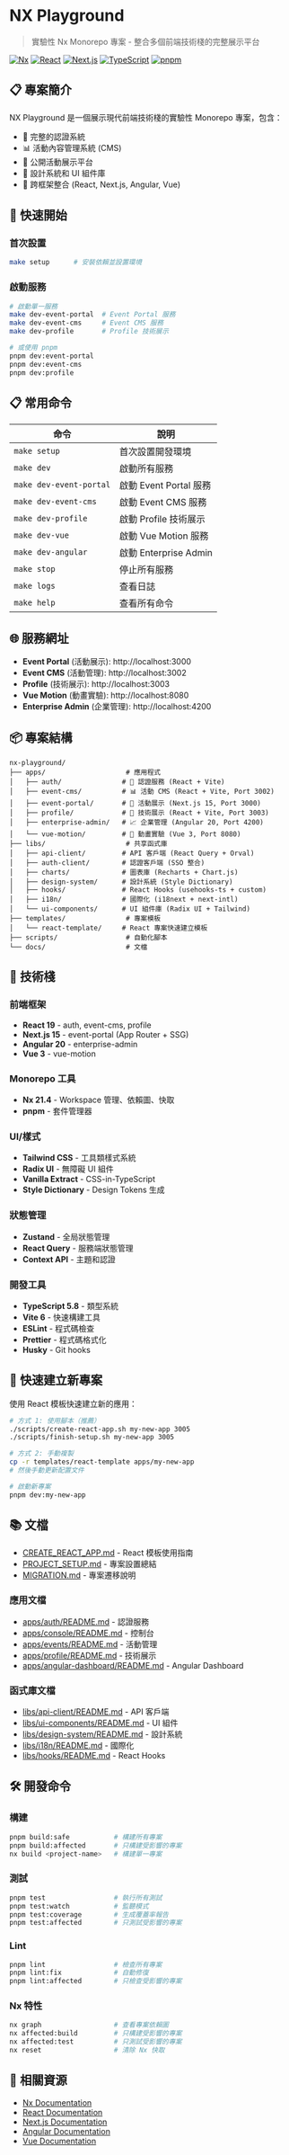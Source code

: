 # NX Playground

> 實驗性 Nx Monorepo 專案 - 整合多個前端技術棧的完整展示平台

[![Nx](https://img.shields.io/badge/Nx-21.4-blue.svg)](https://nx.dev)
[![React](https://img.shields.io/badge/React-19-cyan.svg)](https://react.dev)
[![Next.js](https://img.shields.io/badge/Next.js-15-black.svg)](https://nextjs.org)
[![TypeScript](https://img.shields.io/badge/TypeScript-5.8-blue.svg)](https://typescriptlang.org)
[![pnpm](https://img.shields.io/badge/pnpm-10.13-orange.svg)](https://pnpm.io)

## 📋 專案簡介

NX Playground 是一個展示現代前端技術棧的實驗性 Monorepo 專案，包含：
- 🔐 完整的認證系統
- 📊 活動內容管理系統 (CMS)
- 🎫 公開活動展示平台
- 🎨 設計系統和 UI 組件庫
- 🧩 跨框架整合 (React, Next.js, Angular, Vue)

## 🚀 快速開始

### 首次設置

```bash
make setup      # 安裝依賴並設置環境
```

### 啟動服務

```bash
# 啟動單一服務
make dev-event-portal  # Event Portal 服務
make dev-event-cms     # Event CMS 服務
make dev-profile       # Profile 技術展示

# 或使用 pnpm
pnpm dev:event-portal
pnpm dev:event-cms
pnpm dev:profile
```

## 📋 常用命令

| 命令                    | 說明                   |
| ----------------------- | ---------------------- |
| `make setup`            | 首次設置開發環境       |
| `make dev`              | 啟動所有服務           |
| `make dev-event-portal` | 啟動 Event Portal 服務 |
| `make dev-event-cms`    | 啟動 Event CMS 服務    |
| `make dev-profile`      | 啟動 Profile 技術展示  |
| `make dev-vue`          | 啟動 Vue Motion 服務   |
| `make dev-angular`      | 啟動 Enterprise Admin  |
| `make stop`             | 停止所有服務           |
| `make logs`             | 查看日誌               |
| `make help`             | 查看所有命令           |

## 🌐 服務網址

- **Event Portal** (活動展示): http://localhost:3000
- **Event CMS** (活動管理): http://localhost:3002
- **Profile** (技術展示): http://localhost:3003
- **Vue Motion** (動畫實驗): http://localhost:8080
- **Enterprise Admin** (企業管理): http://localhost:4200

## 📦 專案結構

```
nx-playground/
├── apps/                    # 應用程式
│   ├── auth/               # 🔐 認證服務 (React + Vite)
│   ├── event-cms/          # 📊 活動 CMS (React + Vite, Port 3002)
│   ├── event-portal/       # 🎫 活動展示 (Next.js 15, Port 3000)
│   ├── profile/            # 🎯 技術展示 (React + Vite, Port 3003)
│   ├── enterprise-admin/   # 📈 企業管理 (Angular 20, Port 4200)
│   └── vue-motion/         # 🎨 動畫實驗 (Vue 3, Port 8080)
├── libs/                    # 共享函式庫
│   ├── api-client/         # API 客戶端 (React Query + Orval)
│   ├── auth-client/        # 認證客戶端 (SSO 整合)
│   ├── charts/             # 圖表庫 (Recharts + Chart.js)
│   ├── design-system/      # 設計系統 (Style Dictionary)
│   ├── hooks/              # React Hooks (usehooks-ts + custom)
│   ├── i18n/               # 國際化 (i18next + next-intl)
│   └── ui-components/      # UI 組件庫 (Radix UI + Tailwind)
├── templates/               # 專案模板
│   └── react-template/     # React 專案快速建立模板
├── scripts/                 # 自動化腳本
└── docs/                    # 文檔
```

## 🎯 技術棧

### 前端框架
- **React 19** - auth, event-cms, profile
- **Next.js 15** - event-portal (App Router + SSG)
- **Angular 20** - enterprise-admin
- **Vue 3** - vue-motion

### Monorepo 工具
- **Nx 21.4** - Workspace 管理、依賴圖、快取
- **pnpm** - 套件管理器

### UI/樣式
- **Tailwind CSS** - 工具類樣式系統
- **Radix UI** - 無障礙 UI 組件
- **Vanilla Extract** - CSS-in-TypeScript
- **Style Dictionary** - Design Tokens 生成

### 狀態管理
- **Zustand** - 全局狀態管理
- **React Query** - 服務端狀態管理
- **Context API** - 主題和認證

### 開發工具
- **TypeScript 5.8** - 類型系統
- **Vite 6** - 快速構建工具
- **ESLint** - 程式碼檢查
- **Prettier** - 程式碼格式化
- **Husky** - Git hooks

## 🎯 快速建立新專案

使用 React 模板快速建立新的應用：

```bash
# 方式 1: 使用腳本（推薦）
./scripts/create-react-app.sh my-new-app 3005
./scripts/finish-setup.sh my-new-app 3005

# 方式 2: 手動複製
cp -r templates/react-template apps/my-new-app
# 然後手動更新配置文件

# 啟動新專案
pnpm dev:my-new-app
```

## 📚 文檔

- [CREATE_REACT_APP.md](docs/CREATE_REACT_APP.md) - React 模板使用指南
- [PROJECT_SETUP.md](docs/PROJECT_SETUP.md) - 專案設置總結
- [MIGRATION.md](MIGRATION.md) - 專案遷移說明

### 應用文檔
- [apps/auth/README.md](apps/auth/README.md) - 認證服務
- [apps/console/README.md](apps/console/README.md) - 控制台
- [apps/events/README.md](apps/events/README.md) - 活動管理
- [apps/profile/README.md](apps/profile/README.md) - 技術展示
- [apps/angular-dashboard/README.md](apps/angular-dashboard/README.md) - Angular Dashboard

### 函式庫文檔
- [libs/api-client/README.md](libs/api-client/README.md) - API 客戶端
- [libs/ui-components/README.md](libs/ui-components/README.md) - UI 組件
- [libs/design-system/README.md](libs/design-system/README.md) - 設計系統
- [libs/i18n/README.md](libs/i18n/README.md) - 國際化
- [libs/hooks/README.md](libs/hooks/README.md) - React Hooks

## 🛠️ 開發命令

### 構建
```bash
pnpm build:safe           # 構建所有專案
pnpm build:affected       # 只構建受影響的專案
nx build <project-name>   # 構建單一專案
```

### 測試
```bash
pnpm test                 # 執行所有測試
pnpm test:watch           # 監聽模式
pnpm test:coverage        # 生成覆蓋率報告
pnpm test:affected        # 只測試受影響的專案
```

### Lint
```bash
pnpm lint                 # 檢查所有專案
pnpm lint:fix             # 自動修復
pnpm lint:affected        # 只檢查受影響的專案
```

### Nx 特性
```bash
nx graph                  # 查看專案依賴圖
nx affected:build         # 只構建受影響的專案
nx affected:test          # 只測試受影響的專案
nx reset                  # 清除 Nx 快取
```

## 🔗 相關資源

- [Nx Documentation](https://nx.dev)
- [React Documentation](https://react.dev)
- [Next.js Documentation](https://nextjs.org)
- [Angular Documentation](https://angular.dev)
- [Vue Documentation](https://vuejs.org)

